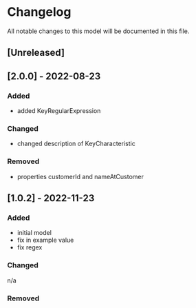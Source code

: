 # Changelog
All notable changes to this model will be documented in this file.

## [Unreleased]
## [2.0.0] - 2022-08-23
### Added
- added KeyRegularExpression

### Changed
- changed description of KeyCharacteristic

### Removed
- properties customerId and nameAtCustomer

## [1.0.2] - 2022-11-23
### Added
- initial model
- fix in example value
- fix regex

### Changed
n/a

### Removed

